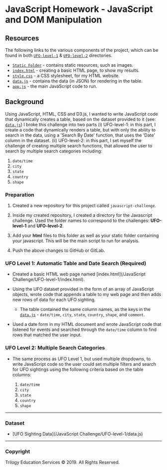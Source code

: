 # JavaScript Homework - JavaScript and DOM Manipulation

## Resources
The following links to the various components of the project, which can be found in both [`UFO-level-1`](https://github.com/SaltireSequence/javascript-challenge/blob/master/UFO-level-1) & [`UFO-level-2`](https://github.com/SaltireSequence/javascript-challenge/blob/master/UFO-level-2) directories.
* [`Static Folder`](https://github.com/SaltireSequence/javascript-challenge/blob/master/UFO-level-1/static) - contains static resources, such as images.
* [`index.html`](https://github.com/SaltireSequence/javascript-challenge/blob/master/UFO-level-1/index.html) - creating a basic HTML page, to show my results.
* [`style.css`](https://github.com/SaltireSequence/javascript-challenge/blob/master/UFO-level-1/style.css) - a CSS stylesheet, for my HTML website.
* [`data.js`](https://github.com/SaltireSequence/javascript-challenge/blob/master/UFO-level-1/data.js) - contains the data (in JSON) for rendering in the table.
* [`app.js`](https://github.com/SaltireSequence/javascript-challenge/blob/master/UFO-level-1/app.js) - the main JavaScript code to run.

## Background

Using JavaScript, HTML, CSS and D3.js, I wanted to write JavaScript code that dynamically creates a table, based on the dataset provided to it (see: [`data.js`](https://github.com/SaltireSequence/javascript-challenge/blob/master/UFO-level-1/data.js)) I broke this challenge into two parts (i) UFO-level-1: in this part, I create a code that dynamically renders a table, but with only the ability to search in the data, using a 'Search By Date' function, that uses the 'Date' column in the dataset. (ii) UFO-level-2: in this part, I set myself the challenge of creating multiple search functions, that allowed the user to search by multiple search categories including:

1. `date/time`
2. `city`
3. `state`
4. `country`
5. `shape`

### Preparation

1. Created a new repository for this project called `javascript-challenge`.

2. Inside my created repository, I created a directory for the Javascript challenge. Used the folder names to correspond to the challenges: **UFO-level-1** and **UFO-level-2**.

4. Add your **html** files to this folder as well as your static folder containing your javascript. This will be the main script to run for analysis.

5. Push the above changes to GitHub or GitLab.

### UFO Level 1: Automatic Table and Date Search (Required)

* Created a basic HTML web page named [index.html](/JavaScript Challenge/UFO-level-1/index.html).

* Using the UFO dataset provided in the form of an array of JavaScript objects, wrote code that appends a table to my web page and then adds new rows of data for each UFO sighting.

  * The table contained the same column names, as the keys in the [`data.js`](https://github.com/SaltireSequence/javascript-challenge/blob/master/UFO-level-1/data.js) - `date/time`, `city`, `state`, `country`, `shape`, and `comment`.

* Used a date form in my HTML document and wrote JavaScript code that listened for events and searched through the `date/time` column to find rows that matched the user input.

### UFO Level 2: Multiple Search Categories

* The same process as UFO Level 1, but used multiple dropdowns, to write JavaScript code so the user could set multiple filters and search for UFO sightings using the following criteria based on the table columns:

  1. `date/time`
  2. `city`
  3. `state`
  4. `country`
  5. `shape`

- - -

### Dataset

* [UFO Sighting Data](/JavaScript Challenge/UFO-level-1/data.js)

- - -

### Copyright

Trilogy Education Services © 2019. All Rights Reserved.
